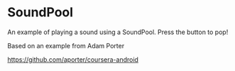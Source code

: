# SoundPool

An example of playing a sound using a SoundPool. Press the button to pop!

Based on an example from Adam Porter

https://github.com/aporter/coursera-android


